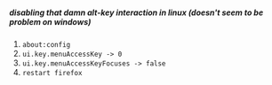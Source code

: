 ##### disabling that damn alt-key interaction in linux (doesn't seem to be problem on windows)
1. `about:config`
2. `ui.key.menuAccessKey -> 0`
3. `ui.key.menuAccessKeyFocuses -> false`
4. `restart firefox`
